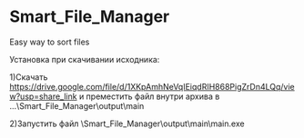 # Smart_File_Manager
Easy way to sort files

Установка при скачивании исходника:

1)Скачать https://drive.google.com/file/d/1XKpAmhNeVqIEiqdRIH868PigZrDn4LQq/view?usp=share_link и преместить файл внутри архива в ...\Smart_File_Manager\output\main

2)Запустить файл \Smart_File_Manager\output\main\main.exe
